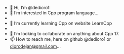 - 👋 Hi, I’m @dedioro1
- 👀 I’m interested in Cpp program language...
- 
- 🌱 I’m currently learning Cpp on website LearnCpp
- 
- 💞️ I’m looking to collaborate on anything about Cpp 17.
- 📫 How to reach me, here on github @dedioro1 or diorodejan@gmail.com...

<!---
dedioro1/dedioro1 is a ✨ special ✨ repository because its `README.md` (this file) appears on your GitHub profile.
You can click the Preview link to take a look at your changes.
--->
